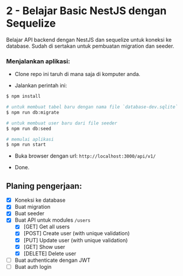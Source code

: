 # 2 - Belajar Basic NestJS dengan Sequelize

Belajar API backend dengan NestJS dan sequelize untuk koneksi ke database. Sudah di sertakan untuk pembuatan migration dan seeder.

### Menjalankan aplikasi:

- Clone repo ini taruh di mana saja di komputer anda.

- Jalankan perintah ini:

```bash
$ npm install

# untuk membuat tabel baru dengan nama file `database-dev.sqlite`
$ npm run db:migrate

# untuk membuat user baru dari file seeder
$ npm run db:seed

# memulai aplikasi
$ npm run start
```

- Buka browser dengan url: `http://localhost:3000/api/v1/`

- Done.

## Planing pengerjaan:

- [x] Koneksi ke database
- [x] Buat migration
- [x] Buat seeder
- [x] Buat API untuk modules `/users`
  - [x] [GET] Get all users
  - [x] [POST] Create user (with unique validation)
  - [x] [PUT] Update user (with unique validation)
  - [x] [GET] Show user
  - [x] [DELETE] Delete user
- [ ] Buat authenticate dengan JWT
- [ ] Buat auth login
